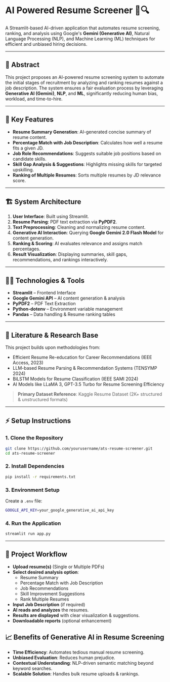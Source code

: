 # AI Powered Resume Screener 🚀🔍
A Streamlit-based AI-driven application that automates resume screening, ranking, and analysis using Google's **Gemini (Generative AI)**, Natural Language Processing (NLP), and Machine Learning (ML) techniques for efficient and unbiased hiring decisions.

---

## 📜 Abstract
This project proposes an AI-powered resume screening system to automate the initial stages of recruitment by analyzing and ranking resumes against a job description. The system ensures a fair evaluation process by leveraging **Generative AI (Gemini)**, **NLP**, and **ML**, significantly reducing human bias, workload, and time-to-hire.

---

## 🎯 Key Features
- **Resume Summary Generation**: AI-generated concise summary of resume content.
- **Percentage Match with Job Description**: Calculates how well a resume fits a given JD.
- **Job Role Recommendations**: Suggests suitable job positions based on candidate skills.
- **Skill Gap Analysis & Suggestions**: Highlights missing skills for targeted upskilling.
- **Ranking of Multiple Resumes**: Sorts multiple resumes by JD relevance score.

---

## 🏗️ System Architecture
1. **User Interface**: Built using Streamlit.
2. **Resume Parsing**: PDF text extraction via **PyPDF2**.
3. **Text Preprocessing**: Cleaning and normalizing resume content.
4. **Generative AI Interaction**: Querying **Google Gemini 2.0 Flash Model** for content generation.
5. **Ranking & Scoring**: AI evaluates relevance and assigns match percentages.
6. **Result Visualization**: Displaying summaries, skill gaps, recommendations, and rankings interactively.

---

## 🧑‍💻 Technologies & Tools
- **Streamlit** – Frontend Interface
- **Google Gemini API** – AI content generation & analysis
- **PyPDF2** – PDF Text Extraction
- **Python-dotenv** – Environment variable management
- **Pandas** – Data handling & Resume ranking tables

---

## 📝 Literature & Research Base
This project builds upon methodologies from:
- Efficient Resume Re-education for Career Recommendations (IEEE Access, 2023)
- LLM-based Resume Parsing & Recommendation Systems (TENSYMP 2024)
- BiLSTM Models for Resume Classification (IEEE SAMI 2024)
- AI Models like LLaMA 3, GPT-3.5 Turbo for Resume Screening Efficiency

> **Primary Dataset Reference**: Kaggle Resume Dataset (2K+ structured & unstructured formats)

---

## ⚡ Setup Instructions
### 1. Clone the Repository
```bash
git clone https://github.com/yourusername/ats-resume-screener.git
cd ats-resume-screener
```

### 2. Install Dependencies
```bash
pip install -r requirements.txt
```

### 3. Environment Setup
Create a `.env` file:
```bash
GOOGLE_API_KEY=your_google_generative_ai_api_key
```

### 4. Run the Application
```bash
streamlit run app.py
```

---

## 🧩 Project Workflow
- **Upload resume(s)** (Single or Multiple PDFs)
- **Select desired analysis option**:
  - Resume Summary
  - Percentage Match with Job Description
  - Job Recommendations
  - Skill Improvement Suggestions
  - Rank Multiple Resumes
- **Input Job Description** (if required)
- **AI reads and analyzes** the resumes.
- **Results are displayed** with clear visualization & suggestions.
- **Downloadable reports** (optional enhancement)

## 📈 Benefits of Generative AI in Resume Screening

- **Time Efficiency**: Automates tedious manual resume screening.
- **Unbiased Evaluation**: Reduces human prejudice.
- **Contextual Understanding**: NLP-driven semantic matching beyond keyword searches.
- **Scalable Solution**: Handles bulk resume uploads & rankings.


